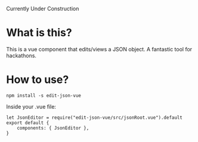 Currently Under Construction

# What is this?

This is a vue component that edits/views a JSON object. A fantastic tool for hackathons.


# How to use?

`npm install -s edit-json-vue`


Inside your .vue file:
```vue
let JsonEditor = require("edit-json-vue/src/jsonRoot.vue").default
export default {
    components: { JsonEditor },
}
```